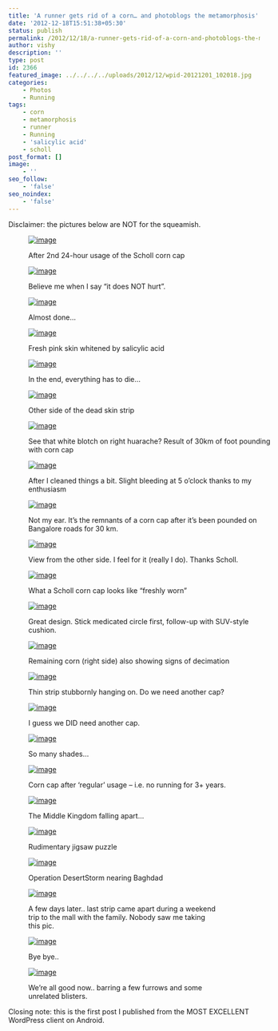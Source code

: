 ```yaml
---
title: 'A runner gets rid of a corn… and photoblogs the metamorphosis'
date: '2012-12-18T15:51:38+05:30'
status: publish
permalink: /2012/12/18/a-runner-gets-rid-of-a-corn-and-photoblogs-the-metamorphosis
author: vishy
description: ''
type: post
id: 2366
featured_image: ../../../../uploads/2012/12/wpid-20121201_102018.jpg
categories: 
    - Photos
    - Running
tags:
    - corn
    - metamorphosis
    - runner
    - Running
    - 'salicylic acid'
    - scholl
post_format: []
image:
    - ''
seo_follow:
    - 'false'
seo_noindex:
    - 'false'
---
```

Disclaimer: the pictures below are NOT for the squeamish.

<figure class="wp-caption alignnone" style="width: 500px">

[![image](../../../../uploads/2012/12/wpid-20121201_095100.jpg "20121201_095100.jpg")](http://www.ulaar.com/wp-content/uploads/2012/12/wpid-20121201_095100.jpg)<figcaption class="wp-caption-text">After 2nd 24-hour usage of the Scholl corn cap</figcaption></figure>

<figure class="wp-caption alignnone" style="width: 375px">

[![image](../../../../uploads/2012/12/wpid-20121201_095138.jpg "20121201_095138.jpg")](http://www.ulaar.com/wp-content/uploads/2012/12/wpid-20121201_095138.jpg)<figcaption class="wp-caption-text">Believe me when I say “it does NOT hurt”.</figcaption></figure>

<figure class="wp-caption alignnone" style="width: 375px">

[![image](../../../../uploads/2012/12/wpid-20121201_095207.jpg "20121201_095207.jpg")](http://www.ulaar.com/wp-content/uploads/2012/12/wpid-20121201_095207.jpg)<figcaption class="wp-caption-text">Almost done…</figcaption></figure>

<figure class="wp-caption alignnone" style="width: 375px">

[![image](../../../../uploads/2012/12/wpid-20121201_095223.jpg "20121201_095223.jpg")](http://www.ulaar.com/wp-content/uploads/2012/12/wpid-20121201_095223.jpg)<figcaption class="wp-caption-text">Fresh pink skin whitened by salicylic acid</figcaption></figure>

<figure class="wp-caption alignnone" style="width: 375px">

[![image](../../../../uploads/2012/12/wpid-20121201_095247.jpg "20121201_095247.jpg")](http://www.ulaar.com/wp-content/uploads/2012/12/wpid-20121201_095247.jpg)<figcaption class="wp-caption-text">In the end, everything has to die…</figcaption></figure>

<figure class="wp-caption alignnone" style="width: 375px">

[![image](../../../../uploads/2012/12/wpid-20121201_095307.jpg "20121201_095307.jpg")](http://www.ulaar.com/wp-content/uploads/2012/12/wpid-20121201_095307.jpg)<figcaption class="wp-caption-text">Other side of the dead skin strip</figcaption></figure>

<figure class="wp-caption alignnone" style="width: 500px">

[![image](../../../../uploads/2012/12/wpid-20121201_102018.jpg "20121201_102018.jpg")](http://www.ulaar.com/wp-content/uploads/2012/12/wpid-20121201_102018.jpg)<figcaption class="wp-caption-text">See that white blotch on right huarache? Result of 30km of foot pounding with corn cap</figcaption></figure>

<figure class="wp-caption alignnone" style="width: 500px">

[![image](../../../../uploads/2012/12/wpid-20121201_104924.jpg "20121201_104924.jpg")](http://www.ulaar.com/wp-content/uploads/2012/12/wpid-20121201_104924.jpg)<figcaption class="wp-caption-text">After I cleaned things a bit. Slight bleeding at 5 o’clock thanks to my enthusiasm</figcaption></figure>

<figure class="wp-caption alignnone" style="width: 500px">

[![image](../../../../uploads/2012/12/wpid-20121201_154915.jpg "20121201_154915.jpg")](http://www.ulaar.com/wp-content/uploads/2012/12/wpid-20121201_154915.jpg)<figcaption class="wp-caption-text">Not my ear. It’s the remnants of a corn cap after it’s been pounded on Bangalore roads for 30 km.</figcaption></figure>

<figure class="wp-caption alignnone" style="width: 500px">

[![image](../../../../uploads/2012/12/wpid-20121201_154924.jpg "20121201_154924.jpg")](http://www.ulaar.com/wp-content/uploads/2012/12/wpid-20121201_154924.jpg)<figcaption class="wp-caption-text">View from the other side. I feel for it (really I do). Thanks Scholl.</figcaption></figure>

<figure class="wp-caption alignnone" style="width: 375px">

[![image](../../../../uploads/2012/12/wpid-20121202_143330.jpg "20121202_143330.jpg")](http://www.ulaar.com/wp-content/uploads/2012/12/wpid-20121202_143330.jpg)<figcaption class="wp-caption-text">What a Scholl corn cap looks like “freshly worn”</figcaption></figure>

<figure class="wp-caption alignnone" style="width: 500px">

[![image](../../../../uploads/2012/12/wpid-20121202_143412.jpg "20121202_143412.jpg")](http://www.ulaar.com/wp-content/uploads/2012/12/wpid-20121202_143412.jpg)<figcaption class="wp-caption-text">Great design. Stick medicated circle first, follow-up with SUV-style cushion.</figcaption></figure>

<figure class="wp-caption alignnone" style="width: 500px">

[![image](../../../../uploads/2012/12/wpid-20121203_073331.jpg "20121203_073331.jpg")](http://www.ulaar.com/wp-content/uploads/2012/12/wpid-20121203_073331.jpg)<figcaption class="wp-caption-text">Remaining corn (right side) also showing signs of decimation</figcaption></figure>

<figure class="wp-caption alignnone" style="width: 500px">

[![image](../../../../uploads/2012/12/wpid-20121203_073359.jpg "20121203_073359.jpg")](http://www.ulaar.com/wp-content/uploads/2012/12/wpid-20121203_073359.jpg)<figcaption class="wp-caption-text">Thin strip stubbornly hanging on. Do we need another cap?</figcaption></figure>

<figure class="wp-caption alignnone" style="width: 500px">

[![image](../../../../uploads/2012/12/wpid-20121204_065922.jpg "20121204_065922.jpg")](http://www.ulaar.com/wp-content/uploads/2012/12/wpid-20121204_065922.jpg)<figcaption class="wp-caption-text">I guess we DID need another cap.</figcaption></figure>

<figure class="wp-caption alignnone" style="width: 500px">

[![image](../../../../uploads/2012/12/wpid-20121204_070000.jpg "20121204_070000.jpg")](http://www.ulaar.com/wp-content/uploads/2012/12/wpid-20121204_070000.jpg)<figcaption class="wp-caption-text">So many shades…</figcaption></figure>

<figure class="wp-caption alignnone" style="width: 500px">

[![image](../../../../uploads/2012/12/wpid-20121204_065945.jpg "20121204_065945.jpg")](http://www.ulaar.com/wp-content/uploads/2012/12/wpid-20121204_065945.jpg)<figcaption class="wp-caption-text">Corn cap after ‘regular’ usage – i.e. no running for 3+ years.</figcaption></figure>

<figure class="wp-caption alignnone" style="width: 500px">

[![image](../../../../uploads/2012/12/wpid-20121208_111541.jpg "20121208_111541.jpg")](http://www.ulaar.com/wp-content/uploads/2012/12/wpid-20121208_111541.jpg)<figcaption class="wp-caption-text">The Middle Kingdom falling apart…</figcaption></figure>

<figure class="wp-caption alignnone" style="width: 500px">

[![image](../../../../uploads/2012/12/wpid-20121208_111620.jpg "20121208_111620.jpg")](http://www.ulaar.com/wp-content/uploads/2012/12/wpid-20121208_111620.jpg)<figcaption class="wp-caption-text">Rudimentary jigsaw puzzle</figcaption></figure>

<figure class="wp-caption alignnone" style="width: 500px">

[![image](../../../../uploads/2012/12/wpid-20121208_111650.jpg "20121208_111650.jpg")](http://www.ulaar.com/wp-content/uploads/2012/12/wpid-20121208_111650.jpg)<figcaption class="wp-caption-text">Operation DesertStorm nearing Baghdad</figcaption></figure>

<figure class="wp-caption alignnone" style="width: 375px">

[![image](../../../../uploads/2012/12/wpid-20121214_204312.jpg "20121214_204312.jpg")](http://www.ulaar.com/wp-content/uploads/2012/12/wpid-20121214_204312.jpg)<figcaption class="wp-caption-text">A few days later.. last strip came apart during a weekend trip to the mall with the family. Nobody saw me taking this pic.</figcaption></figure>

<figure class="wp-caption alignnone" style="width: 375px">

[![image](../../../../uploads/2012/12/wpid-20121215_105841.jpg "20121215_105841.jpg")](http://www.ulaar.com/wp-content/uploads/2012/12/wpid-20121215_105841.jpg)<figcaption class="wp-caption-text">Bye bye..</figcaption></figure>

<figure class="wp-caption alignnone" style="width: 375px">

[![image](../../../../uploads/2012/12/wpid-20121215_105906.jpg "20121215_105906.jpg")](http://www.ulaar.com/wp-content/uploads/2012/12/wpid-20121215_105906.jpg)<figcaption class="wp-caption-text">We’re all good now.. barring a few furrows and some unrelated blisters.</figcaption></figure>

Closing note: this is the first post I published from the MOST EXCELLENT WordPress client on Android.

